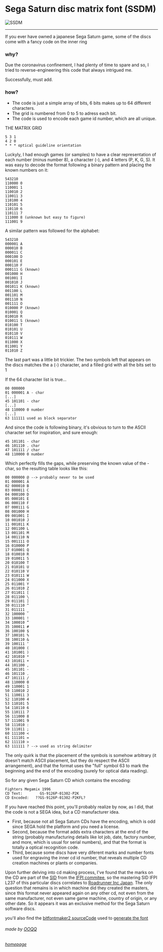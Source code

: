 # Sega Saturn disc matrix font (SSDM)
<img src="https://github.com/OOQQ/ooqq.me/blob/master/blob/ssdm/ssdm.png" align="center" alt="SSDM">

-----

If you ever have owned a japanese Sega Saturn game, some of the discs come with a fancy code on the inner ring

### why?
Due the coronavirus confinement, I had plenty of time to spare and so, I tried to reverse-engineering this code that always intrigued me.

Successfully, must add.

### how?
* The code is just a simple array of bits, 6 bits makes up to 64 different characters.
* The grid is numbered from 0 to 5 to adress each bit.
* The code is used to encode each game id number, which are all unique.

THE MATRIX GRID
```
5 3 1
4 2 0
* * * optical guideline orientation 
```

Luckyly, I had enough games (or samples) to have a clear representation of each number (minus number 8), a character (-), and 4 letters (P, K, G, S).
It was easy to decode the format following a binary pattern and placing the known numbers on it:
```
543210
110000 0
110001 1
110010 2
110011 3
110100 4
110101 5
110110 6
110111 7
111000 8 (unknown but easy to figure)
111001 9
```

A similar pattern was followed for the alphabet:
```
543210
000001 A
000010 B
000011 C
000100 D
000101 E
000110 F
000111 G (known)
001000 H
001001 I
001010 J
001011 K (known)
001100 L
001101 M
001110 N
001111 O
010000 P (known)
010001 Q
010010 R
010011 S (known)
010100 T
010101 U
010110 V
010111 W
011000 X
011001 Y
011010 Z
```

The last part was a little bit trickier. The two symbols left that appears on the discs matches the a (-) character, and a filled grid with all the bits set to 1

If the 64 character list is true...
```
00 000000
01 000001 A - char
[...]
45 101101 - char
[...]
48 110000 0 number
[...]
63 111111 used as block separator
```
And since the code is following binary, it's obvious to turn to the ASCII character set for inspiration, and sure enough:
```
45 101101 - char
46 101110 . char
47 101111 / char
48 110000 0 number
```
Which perfectly fills the gaps, while preserving the known value of the - char, so the resulting table looks like this:
```
00 000000 @ --> probably never to be used
01 000001 A
02 000010 B
03 000011 C
04 000100 D
05 000101 E
06 000110 F
07 000111 G
08 001000 H
09 001001 I
10 001010 J
11 001011 K
12 001100 L
13 001101 M
14 001110 N
15 001111 O
16 010000 P
17 010001 Q
18 010010 R
19 010011 S
20 010100 T
21 010101 U
22 010110 V
23 010111 W
24 011000 X
25 011001 Y
26 011010 Z
27 011011 [
28 011100 \
29 011101 ]
30 011110 ^
31 011111 _
32 100000 `
33 100001 !
34 100010 “
35 100011 #
36 100100 $
37 100101 %
38 100110 &
39 100111 ‘
40 101000 (
41 101001 )
42 101010 *
43 101011 +
44 101100 ,
45 101101 -
46 101110 .
47 101111 /
48 110000 0
49 110001 1
50 110010 2
51 110011 3
52 110100 4
53 110101 5
54 110110 6
55 110111 7
56 111000 8
57 111001 9
58 111010 :
59 111011 ;
60 111100 <
61 111101 =
62 111110 >
63 111111 ? --> used as string delimiter
```
The only quirk is that the placement of the symbols is somehow arbitrary (it doesn't match ASCII placement, but they do respect the ASCII arrangement), and that the format uses the "full" symbol 63 to mark the beginning and the end of the encoding (surely for optical data reading).

So for any given Sega Saturn CD which contains the encoding:
```
Fighters Megamix 1996
CD Text:        GS-9126P-01302-P2K
CD Encoded:   ??GS-9126P-01302-P2KFL?
```
If you have reached this point, you'll probably realize by now, as I did, that the code is not a SEGA idea, but a CD manufacturer idea.

* First, because not all Sega Saturn CDs have the encoding, which is odd since SEGA hold the platform and you need a license.
* Second, because the format adds extra characters at the end of the string (probably manufacturing details like lot job, date, factory number, and more, which is usual for serial numbers), and that the format is totally a optical recognition code.
* Third, because some discs have very diferent marks and number fonts used for engraving the inner cd id number, that reveals multiple CD creation machines or plants or companies.

Upon further delving into cd making process, I've found that the marks on the CD are part of the [SID](https://www.pentacom.jp/entacom/bitfontmaker2/) from the [IFPI commitee](https://www.ifpi.org/content/library/sid-code-implementation-guide.pdf), so the mastering SID IFPI L237 of this particular discs correlates to [Roadrunner Inc Japan](http://wiki.musik-sammler.de/index.php?title=Diskussion:Herstellungsland_(CDs_/_DVDs)). The only question that remains is in which machine did they created the masters, since this format never appeared again on any other cd, not even from the same manufacturer, not even same game machine, country of origin, or any other date. So it appears it was an exclusive method for the Sega Saturn software discs.

you'll also find the [bitfontmaker2 sourceCode](https://github.com/OOQQ/Sega-Saturn-disc-matrix-font/blob/master/bitFontMaker2Source.txt) used to [generate the font](https://www.pentacom.jp/entacom/bitfontmaker2/) 

###### made by [OOQQ](https://github.com/OOQQ/)
###### [homepage](https://ooqq.me)
